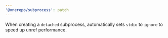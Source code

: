 ```yaml
---
'@onerepo/subprocess': patch
---
```


When creating a `detached` subprocess, automatically sets `stdio` to `ignore` to speed up unref performance.
